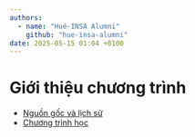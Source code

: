 ```yaml
---
authors:
  - name: "Hué-INSA Alumni"
    github: "hue-insa-alumni"
date: 2025-05-15 01:04 +0100
---
```


# Giới thiệu chương trình

- [Nguồn gốc và lịch sử](gioi-thieu-chuong-trinh/nguon-goc.md)
- [Chương trình học](gioi-thieu-chuong-trinh/chuong-trinh-hoc-viet-nam-va-phap.md)
